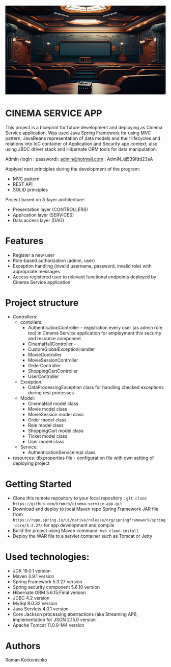 ![alt text](https://raw.githubusercontent.com/kromch/cinema-service-app/master/cinema-hall-interior.png)
# CINEMA SERVICE APP 

This project is a blueprint for future development and deploying as Cinema Service application. 
Was used Java Spring Framework for using MVC pattern, JavaBeans representation of data models and their lifecycles and relations into IoC container of Application and Security app context, also using JBDC driver stack and Hibernate ORM tools for data manipulation.

Admin (login : password): admin@hotmail.com : AdmiN_dj539fdd23sA

Applyed next principles during the development of the program:
- MVC pattern
- REST API
- SOLID principles

Project based on 3-layer architecture:
- Presentation layer (CONTROLLERS)
- Application layer (SERVICES)
- Data access layer (DAO)

# Features
- Register a new user
- Role-based authorization (admin, user) 
- Exception handling (invalid username, password, invalid role) with appropriate messages
- Access registered user to relevant functional endpoints deployed by Cinema Service application

# Project structure
- Controllers:
	-  contollers: 
		- AuthenticationController - registration every user (as admin role too) in Cinema Service application for employment this security and resource component
		- CinemaHallController - 
		- CustomGlobalExceptionHandler 
		- MovieController
		- MovieSessionController 
		- OrderController 
		- ShoppingCartController
		- UserController 
	- Exception:
		- DataProcessingException class for handling checked exceptions during rest processes
	- Model:
		- CinemaHall model class
		- Movie model class 
		- MovieSession model class
		- Order model class 
		- Role model class
		- ShoppingCart model class 
		- Ticket model class
		- User model class		
	- Service:
		- AuthenticationServiceImpl class 
- resources: db.properties file - configuration file with own setting of deploying project


# Getting Started
- Clone this remote repository to your local repository : `git clone https://github.com/kromch/cinema-service-app.git`
- Download and deploy to local Maven repo Spring Framework JAR file from `https://repo.spring.io/ui/native/release/org/springframework/spring-core/5.3.27/` for app development and compile
- Build the project using Maven command: `mvn clean install`
- Deploy the WAR file to a servlet container such as Tomcat or Jetty

# Used technologies:
- JDK 19.0.1 version
- Maven 3.9.1 version
- Spring Framework 5.3.27 version
- Spring security component 5.6.10 version
- Hibernate ORM 5.6.15.Final version
- JDBC 4.2 version
- MySql 8.0.32 version
- Java Servlets 4.0.1 version
- Core Jackson processing abstractions (aka Streaming API), implementation for JSON 2.15.0 version
- Apache Tomcat 11.0.0-M4 version

# Authors
Roman Korkonishko
